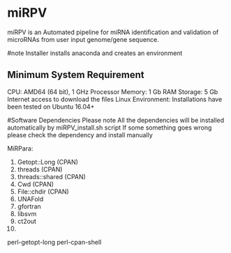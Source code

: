 # miRPV
miRPV is an Automated pipeline for miRNA identification and validation of microRNAs from user input genome/gene sequence.


#note
Installer installs anaconda and creates an environment
## Minimum System Requirement
CPU: AMD64 (64 bit), 1 GHz Processor
Memory: 1 Gb RAM
Storage: 5 Gb
Internet access to download the files
Linux Environment: Installations have been tested on Ubuntu 16.04+

#Software Dependencies
Please note All the dependencies will be installed automatically by miRPV_install.sh script
If some something goes wrong please check the dependency and install manually

MiRPara:
1) Getopt::Long (CPAN)
2) threads (CPAN)
3) threads::shared (CPAN)
4) Cwd (CPAN)
5) File::chdir (CPAN)
6) UNAFold
7) gfortran
8) libsvm
9) ct2out
10)
perl-getopt-long
perl-cpan-shell
